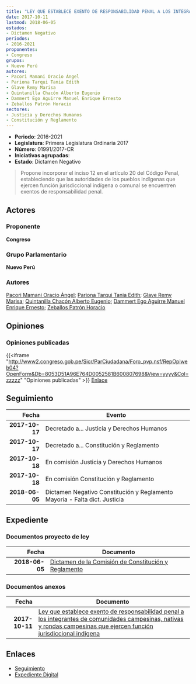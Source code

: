 ```yaml
---
title: "LEY QUE ESTABLECE EXENTO DE RESPONSABILIDAD PENAL A LOS INTEGRANTES DE COMUNIDADES CAMPESINAS, NATIVAS Y RONDAS CAMPESINAS QUE EJERCEN FUNCIÓN JURISDICCIONAL INDÍGENA"
date: 2017-10-11
lastmod: 2018-06-05
estados:
- Dictamen Negativo
periodos:
- 2016-2021
proponentes:
- Congreso
grupos:
- Nuevo Perú
autores:
- Pacori Mamani Oracio Ángel
- Pariona Tarqui Tania Edith
- Glave Remy Marisa
- Quintanilla Chacón Alberto Eugenio
- Dammert Ego Aguirre Manuel Enrique Ernesto
- Zeballos Patrón Horacio
sectores:
- Justicia y Derechos Humanos
- Constitución y Reglamento
---
```

- **Periodo**: 2016-2021
- **Legislatura**: Primera Legislatura Ordinaria 2017
- **Número**: 01991/2017-CR
- **Iniciativas agrupadas**: 
- **Estado**: Dictamen Negativo

> Propone incorporar el inciso 12 en el artículo 20 del Código Penal, estableciendo que las autoridades de los pueblos indígenas que ejercen función jurisdiccional indígena o comunal se encuentren exentos de responsabilidad penal.


## Actores

### Proponente

**Congreso**

### Grupo Parlamentario

**Nuevo Perú**

### Autores

[Pacori Mamani Oracio Ángel](mailto:mailto:opacori@congreso.gob.pe); [Pariona Tarqui Tania Edith](mailto:mailto:tpariona@congreso.gob.pe); [Glave Remy Marisa](mailto:mailto:mglave@congreso.gob.pe); [Quintanilla Chacón Alberto Eugenio](mailto:mailto:aquintanilla@congreso.gob.pe); [Dammert Ego Aguirre Manuel Enrique Ernesto](mailto:mailto:mdammert@congreso.gob.pe); [Zeballos Patrón Horacio](mailto:mailto:hzeballos@congreso.gob.pe)

## Opiniones

### Opiniones publicadas

{{<iframe "http://www2.congreso.gob.pe/Sicr/ParCiudadana/Foro_pvp.nsf/RepOpiweb04?OpenForm&Db=8053D51A96E764D0052581B600807698&View=yyyy&Col=zzzzz" "Opiniones publicadas" >}}
[Enlace](http://www2.congreso.gob.pe/Sicr/ParCiudadana/Foro_pvp.nsf/RepOpiweb04?OpenForm&Db=8053D51A96E764D0052581B600807698&View=yyyy&Col=zzzzz)


## Seguimiento

| Fecha | Evento |
|------:|--------|
| **2017-10-17** | Decretado a... Justicia y Derechos Humanos |
| **2017-10-17** | Decretado a... Constitución y Reglamento |
| **2017-10-18** | En comisión Justicia y Derechos Humanos |
| **2017-10-18** | En comisión Constitución y Reglamento |
| **2018-06-05** | Dictamen Negativo Constitución y Reglamento Mayoria - Falta dict. Justicia |

## Expediente

### Documentos proyecto de ley

| Fecha | Documento |
|------:|-----------|
| **2018-06-05** | [Dictamen de la Comisión de Constitución y Reglamento](http://www.leyes.congreso.gob.pe/Documentos/2016_2021/Dictamenes/Proyectos_de_Ley/01991DC04MAY20180605.pdf) |

### Documentos anexos

| Fecha | Documento |
|------:|-----------|
| **2017-10-11** | [Ley que establece exento de responsabilidad penal a los integrantes de comunidades campesinas, nativas y rondas campesinas que ejercen función jurisdiccional indígena](http://www.leyes.congreso.gob.pe/Documentos/2016_2021/Proyectos_de_Ley_y_de_Resoluciones_Legislativas/PL0199120171011.PDF) |

## Enlaces

- [Seguimiento](http://www2.congreso.gob.pe/Sicr/TraDocEstProc/CLProLey2016.nsf/f7fff46988ca05b1052578e100829cc7/80099403635af7b1052581b60077d482?OpenDocument)
- [Expediente Digital](http://www2.congreso.gob.pe/Sicr/TraDocEstProc/CLProLey2016.nsf/f7fff46988ca05b1052578e100829cc7/80099403635af7b1052581b60077d482?OpenDocument&Click=05257FB7005EB655.eb71d0cf91d8294e05256cdf006b5706/$Body/0.1C6C)

